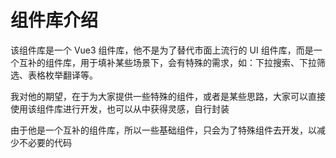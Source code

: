 # 组件库介绍

该组件库是一个 Vue3 组件库，他不是为了替代市面上流行的 UI 组件库，而是一个互补的组件库，用于填补某些场景下，会有特殊的需求，如：下拉搜索、下拉筛选、表格枚举翻译等。

我对他的期望，在于为大家提供一些特殊的组件，或者是某些思路，大家可以直接使用该组件库进行开发，也可以从中获得灵感，自行封装

由于他是一个互补的组件库，所以一些基础组件，只会为了特殊组件去开发，以减少不必要的代码
